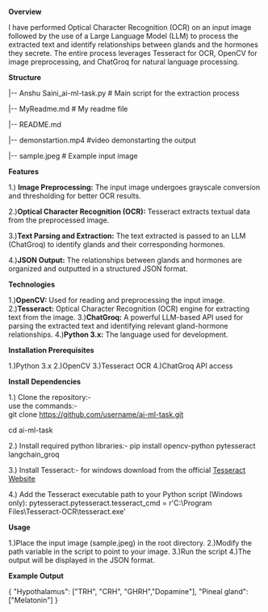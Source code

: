 **Overview**

I have performed Optical Character Recognition (OCR) on an input image followed by the use of a Large Language Model (LLM) to process the extracted text and identify relationships between glands and the hormones they secrete. The entire process leverages Tesseract for OCR, OpenCV for image preprocessing, and ChatGroq for natural language processing.

**Structure**

|-- Anshu Saini_ai-ml-task.py # Main script for the extraction process

|-- MyReadme.md  # My readme file

|-- README.md 

|-- demonstartion.mp4 #video demonstarting the output

|-- sample.jpeg        # Example input image


**Features**

1.) **Image Preprocessing:** The input image undergoes grayscale conversion and thresholding for better OCR results.

2.)**Optical Character Recognition (OCR):** Tesseract extracts textual data from the preprocessed image.

3.)**Text Parsing and Extraction:** The text extracted is passed to an LLM (ChatGroq) to identify glands and their corresponding hormones.

4.)**JSON Output:** The relationships between glands and hormones are organized and outputted in a structured JSON format.

**Technologies**

1.)**OpenCV:** Used for reading and preprocessing the input image.
2.)**Tesseract:** Optical Character Recognition (OCR) engine for extracting text from the image.
3.)**ChatGroq:** A powerful LLM-based API used for parsing the extracted text and identifying relevant gland-hormone relationships.
4.)**Python 3.x:** The language used for development.

**Installation Prerequisites**

1.)Python 3.x
2.)OpenCV
3.)Tesseract OCR
4.)ChatGroq API access

**Install Dependencies**

1.) Clone the repository:-  
use the commands:-  
git clone https://github.com/username/ai-ml-task.git

cd ai-ml-task

2.) Install required python libraries:-
pip install opencv-python pytesseract langchain_groq

3.) Install Tesseract:-
for windows download from the official [Tesseract Website](https://github.com/tesseract-ocr/tesseract)

4.) Add the Tesseract executable path to your Python script (Windows only):
pytesseract.pytesseract.tesseract_cmd = r'C:\Program Files\Tesseract-OCR\tesseract.exe'

**Usage**

1.)Place the input image (sample.jpeg) in the root directory.
2.)Modify the path variable in the script to point to your image.
3.)Run the script
4.)The output will be displayed in the JSON format.

**Example Output**

{
    "Hypothalamus": ["TRH", "CRH", "GHRH","Dopamine"],
    "Pineal gland": ["Melatonin"]
}

